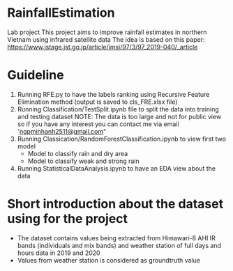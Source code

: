 # RainfallEstimation
Lab project
This project aims to improve rainfall estimates in northern Vietnam using infrared satellite data
The idea is based on this paper: https://www.jstage.jst.go.jp/article/jmsj/97/3/97_2019-040/_article 



# Guideline
1. Running RFE.py to have the labels ranking using Recursive Feature Elimination method (output is saved to cls_FRE.xlsx file)
2. Running Classification/TestSplit.ipynb file to split the data into training and testing dataset 
NOTE: The data is too large and not for public view so if you have any interest you can contact me via email 'ngpminhanh2511@gmail.com"
3. Running Classication/RandomForestClassification.ipynb to view first two model 
    - Model to classify rain and dry area
    - Model to classify weak and strong rain 
4. Running StatisticalDataAnalysis.ipynb to have an EDA view about the data 



# Short introduction about the dataset using for the project
- The dataset contains values being extracted from Himawari-8 AHI IR bands (individuals and mix bands) and weather station of full days and hours data in 2019 and 2020 
- Values from weather station is considered as groundtruth value

